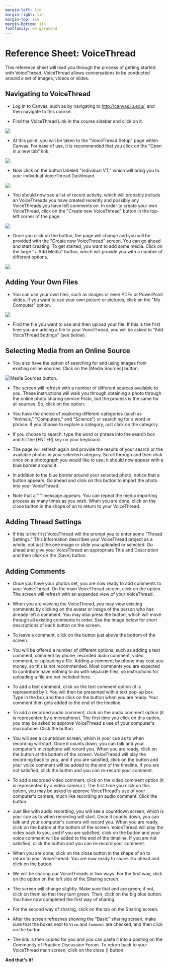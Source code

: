 ```yaml
---
margin-left: 1in
margin-right: 1in
margin-top: 1in
margin-bottom: 1in
fontfamily: eb garamond
---
```


# Reference Sheet: VoiceThread

This reference sheet will lead you through the process of getting started with VoiceThread. VoiceThread allows conversations to be conducted around a set of images, videos or slides.

## Navigating to VoiceThread

-   Log in to Canvas, such as by navigating to <http://canvas.iu.edu/>, and then navigate to this course.

-   Find the VoiceThread Link in the course sidebar and click on it.

![](media/image1.png)

-   At this point, you will be taken to the "VoiceThread Setup" page within Canvas. For ease of use, it is recommended that you click on the "Open in a new tab" link.

![](media/image2.png)

-   Now click on the button labeled "Individual VT," which will bring you to your individual VoiceThread Dashboard.

![](media/image3.png)

-   You should now see a list of recent activity, which will probably include an VoiceThreads you have created recently and possibly any VoiceThreads you have left comments on. In order to create your own VoiceThread, click on the "Create new VoiceThread" button in the top-left corner of the page.

![](media/image4.png)

-   Once you click on the button, the page will change and you will be provided with the "Create new VoiceThread" screen. You can go ahead and start creating. To get started, you want to add some media. Click on the large "+ Add Media" button, which will provide you with a number of different options.

![](media/image5.png)

## Adding Your Own Files

- You can use your own files, such as images or even PDFs or
    PowerPoint slides. If you want to use your own picture or pictures, click on the "My Computer" option.

![](media/image6.png)

- Find the file you want to use and then upload your file. If this is the first time you are adding a file to your VoiceThread, you will be asked to "Add VoiceThread Settings" (see below).

## Selecting Media from an Online Source

-   You also have the option of searching for and using images from existing online sources. Click on the \[Media Sources\] button.

![Media Sources button.](media/image7.png)

-   The screen will refresh with a number of different sources available to you. These instructions will walk you through obtaining a photo through the online photo sharing service Flickr, but the process is the same for all sources. So, click on the option.

-   You have the choice of exploring different categories (such as "Animals," "Computers," and "Science") or searching for a word or phrase. If you choose to explore a category, just click on the category.

-   If you choose to search, type the word or phrase into the search box and hit the \[ENTER\] key on your keyboard.

-   The page will refresh again and provide the results of your search or the available photos in your selected category. Scroll through and then click once on a photograph you would like to use; it should now appear with a blue border around it.

-   In addition to the blue border around your selected photo, notice that a button appears. Go ahead and click on this button to import the photo into your VoiceThread.

-   Note that a " " message appears. You can repeat the media
importing process as many times as you wish. When you are done, click on the close button in the shape of an to return to your VoiceThread.

## Adding Thread Settings

-   If this is the first VoiceThread will the prompt you to enter some "Thread Settings." This information describes your VoiceThread project as a whole, not just the one image or slide you uploaded or selected. Go ahead and give your VoiceThread an appropriate Title and Description and then click on the \[Save\] button.

## Adding Comments

-   Once you have your photos set, you are now ready to add
comments to your VoiceThread. On the main VoiceThread screen, click on the option. The screen will refresh with an expanded view of your VoiceThread.

-   When you are viewing the VoiceThread, you may view existing comments by clicking on the avatar or image of the person who has already left a comment. You may also press the button, which will move through all existing comments in order. See the image below for short descriptions of each button on the screen.

-   To leave a comment, click on the button just above the bottom of the screen.

-   You will be offered a number of different options, such as adding a text comment, comment by phone, recorded audio comment, video
comment, or uploading a file. Adding a comment by phone may cost you
money, so this is not recommended. Most comments you are expected to
contribute have nothing to do with separate files, so instructions for
uploading a file are not included here.

-   To add a text comment, click on the text comment option (it is represented by ). You will then be presented with a text pop-up box. Type in the box and then click on the button when you are ready. Your comment then gets added to the end of the timeline.

-   To add a recorded audio comment, click on the audio comment option (it is represented by a microphone). The first time you click on this option, you may be asked to approve VoiceThread's use of your
computer's microphone. Click the button.

-   You will see a countdown screen, which is your cue as to when recording will start. Once it counts down, you can talk and your
computer's microphone will record you. When you are ready, click on the button at the bottom of the screen. VoiceThread will play the recording back to you, and if you are satisfied, click on the button and your voice comment will be added to the end of the timeline. If you are not satisfied, click the button and you can re-record your comment.

-   To add a recorded video comment, click on the video comment
option (it is represented by a video camera ). The first time you click on this option, you may be asked to approve VoiceThread's use of your computer's camera, much like recording an audio comment. Click the button.

-   Just like with audio recording, you will see a countdown screen, which is your cue as to when recording will start. Once it counts down, you can talk and your computer's camera will record you. When you are ready, click on the button at the bottom of the screen. VoiceThread will play the video back to you, and if you are satisfied,
click on the button and your voice comment will be added to the end of
the timeline. If you are not satisfied, click the button and you can re-record your comment.

-   When you are done, click on the close button in the shape of an to return to your VoiceThread. You are now ready to share. Go ahead
and click on the button.

-   We will be sharing our VoiceThreads in two ways. For the
first way, click on the option on the left side of the Sharing screen.

-   The screen will change slightly. Make sure that and are
green; if not, click on them so that they turn green. Then, click on the big blue button. You have now completed the first way of sharing.

-   For the second way of sharing, click on the tab on the Sharing screen.

-   After the screen refreshes showing the "Basic" sharing screen, make sure that the boxes next to `View` and `Comment` are checked, and then click on the button.

-   The link is then copied for you and you can paste it into a posting on the Community of Practice Discussion Forum. To return back to your VoiceThread main screen, click on the close () button.

**And that's it!**
